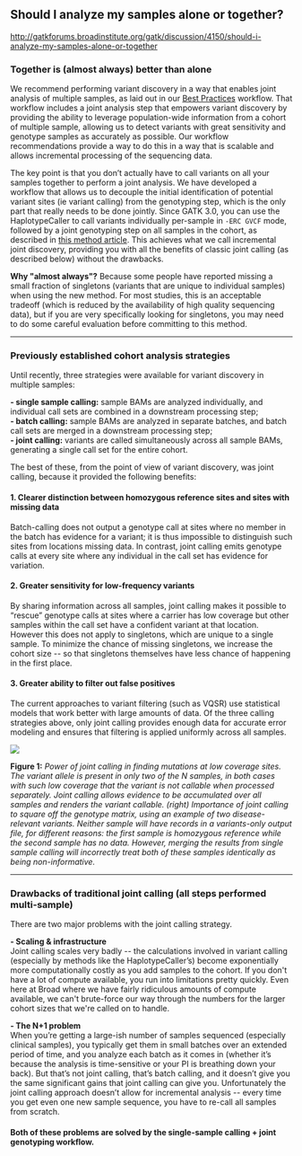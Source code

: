 ## Should I analyze my samples alone or together?

http://gatkforums.broadinstitute.org/gatk/discussion/4150/should-i-analyze-my-samples-alone-or-together

<h3>Together is (almost always) better than alone</h3>
<p>We recommend performing variant discovery in a way that enables joint analysis of multiple samples, as laid out in our <a href="https://www.broadinstitute.org/gatk/guide/best-practices">Best Practices</a> workflow. That workflow includes a joint analysis step that empowers variant discovery by providing the ability to leverage population-wide information from a cohort of multiple sample, allowing us to detect variants with great sensitivity and genotype samples as accurately as possible. Our workflow recommendations provide a way to do this in a way that is scalable and allows incremental processing of the sequencing data.  </p>
<p>The key point is that you don’t actually have to call variants on all your samples together to perform a joint analysis. We have developed a workflow that allows us to decouple the initial identification of potential variant sites (ie variant calling) from the genotyping step, which is the only part that really needs to be done jointly. Since GATK 3.0, you can use the HaplotypeCaller to call variants individually per-sample in <code>-ERC GVCF</code> mode, followed by a joint genotyping step on all samples in the cohort, as described in <a href="http://www.broadinstitute.org/gatk/guide/article?id=3893">this method article</a>. This achieves what we call incremental joint discovery, providing you with all the benefits of classic joint calling (as described below) without the drawbacks.</p>
<p><strong>Why &quot;almost always&quot;?</strong> Because some people have reported missing a small fraction of singletons (variants that are unique to individual samples) when using the new method. For most studies, this is an acceptable tradeoff (which is reduced by the availability of high quality sequencing data), but if you are very specifically looking for singletons, you may need to do some careful evaluation before committing to this method.</p>
<hr />
<h3>Previously established cohort analysis strategies</h3>
<p>Until recently, three strategies were available for variant discovery in multiple samples:</p>
<p><strong>- single sample calling:</strong> sample BAMs are analyzed individually, and individual call sets are combined in a downstream processing step;<br />
<strong>- batch calling:</strong> sample BAMs are analyzed in separate batches, and batch call sets are merged in a downstream processing step;<br />
<strong>- joint calling:</strong> variants are called simultaneously across all sample BAMs, generating a single call set for the entire cohort.  </p>
<p>The best of these, from the point of view of variant discovery, was joint calling, because it provided the following benefits: </p>
<h4>1. Clearer distinction between homozygous reference sites and sites with missing data</h4>
<p>Batch-calling does not output a genotype call at sites where no member in the batch has evidence for a variant; it is thus impossible to distinguish such sites from locations missing data. In contrast, joint calling emits genotype calls at every site where any individual in the call set has evidence for variation.</p>
<h4>2. Greater sensitivity for low-frequency variants</h4>
<p>By sharing information across all samples, joint calling makes it possible to “rescue” genotype calls at sites where a carrier has low coverage but other samples within the call set have a confident variant at that location. However this does not apply to singletons, which are unique to a single sample. To minimize the chance of missing singletons, we increase the cohort size -- so that singletons themselves have less chance of happening in the first place.</p>
<h4>3. Greater ability to filter out false positives</h4>
<p>The current approaches to variant filtering (such as VQSR) use statistical models that work better with large amounts of data. Of the three calling strategies above, only joint calling provides enough data for accurate error modeling and ensures that filtering is applied uniformly across all samples.</p>
<p><a href="https://us.v-cdn.net/5019796/uploads/FileUpload/40/3d322e97441f1918626854d56c2574.png"><img src="https://us.v-cdn.net/5019796/uploads/FileUpload/40/3d322e97441f1918626854d56c2574.png" /></a></p>
<p><strong>Figure 1:</strong> <em>Power of joint calling in finding mutations at low coverage sites. The variant allele is present in only two of the N samples, in both cases with such low coverage that the variant is not callable when processed separately. Joint calling allows evidence to be accumulated over all samples and renders the variant callable. (right) Importance of joint calling to square off the genotype matrix, using an example of two disease-relevant variants. Neither sample will have records in a variants-only output file, for different reasons: the first sample is homozygous reference while the second sample has no data. However, merging the results from single sample calling will incorrectly treat both of these samples identically as being non-informative.</em></p>
<hr />
<h3>Drawbacks of traditional joint calling (all steps performed multi-sample)</h3>
<p>There are two major problems with the joint calling strategy. </p>
<p><strong>- Scaling &amp; infrastructure</strong><br />
Joint calling scales very badly -- the calculations involved in variant calling (especially by methods like the HaplotypeCaller’s) become exponentially more computationally costly as you add samples to the cohort. If you don't have a lot of compute available, you run into limitations pretty quickly. Even here at Broad where we have fairly ridiculous amounts of compute available, we can't brute-force our way through the numbers for the larger cohort sizes that we're called on to handle.</p>
<p><strong>- The N+1 problem</strong><br />
When you’re getting a large-ish number of samples sequenced (especially clinical samples), you typically get them in small batches over an extended period of time, and you analyze each batch as it comes in (whether it’s because the analysis is time-sensitive or your PI is breathing down your back). But that’s not joint calling, that’s batch calling, and it doesn’t give you the same significant gains that joint calling can give you. Unfortunately the joint calling approach doesn’t allow for incremental analysis -- every time you get even one new sample sequence, you have to re-call all samples from scratch.</p>
<h4>Both of these problems are solved by the single-sample calling + joint genotyping workflow.</h4>